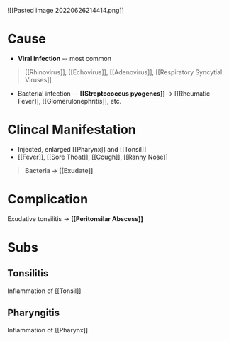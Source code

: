 ![[Pasted image 20220626214414.png]]

# Cause
- **Viral infection** -- most common
> [[Rhinovirus]], [[Echovirus]], [[Adenovirus]], [[Respiratory Syncytial Viruses]]
- Bacterial infection -- **[[Streptococcus pyogenes]]** -> [[Rheumatic Fever]], [[Glomerulonephritis]], etc.

# Clincal Manifestation
- Injected, enlarged [[Pharynx]] and [[Tonsil]]
- [[Fever]], [[Sore Thoat]], [[Cough]], [[Ranny Nose]]

> **Bacteria -> [[Exudate]]**

# Complication
Exudative tonsilitis -> **[[Peritonsilar Abscess]]**

# Subs
## Tonsilitis
Inflammation of [[Tonsil]]

## Pharyngitis
Inflammation of [[Pharynx]]